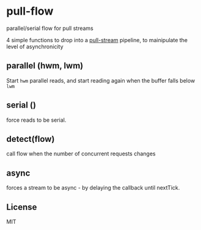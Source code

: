 # pull-flow

parallel/serial flow for pull streams

4 simple functions to drop into a
[pull-stream](https://github.com/dominictarr/pull-stream)
pipeline, to mainipulate the level of asynchronicity

## parallel (hwm, lwm)

Start `hwm` parallel reads,
and start reading again when the buffer falls below `lwm`

## serial ()

force reads to be serial.

## detect(flow)

call flow when the number of concurrent requests changes

## async

forces a stream to be async - by delaying the callback until nextTick.

## License

MIT
